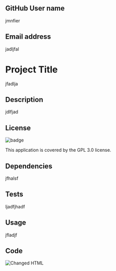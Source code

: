 
## GitHub User name 
jmnfier

## Email address 
jadljfal

# Project Title 
jfadlja

## Description 
jdlfjad

## License
![badge](https://img.shields.io/badge/license-GPL-3.0-brightgreen)

This application is covered by the GPL 3.0 license. 

## Dependencies
jfhalsf

## Tests
ljadfjhadf

## Usage
jfladjf

## Code
![Changed HTML](./assets/images/code1.png)

